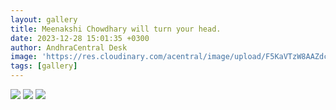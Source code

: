 ```yaml
---
layout: gallery
title: Meenakshi Chowdhary will turn your head.
date: 2023-12-28 15:01:35 +0300
author: AndhraCentral Desk
image: 'https://res.cloudinary.com/acentral/image/upload/F5KaVTzW8AAZdc-_pmaaom.jpg'
tags: [gallery]
---
```

<div class="gallery-box">
  <div class="gallery">
    <img src="https://res.cloudinary.com/acentral/image/upload/F5KaVTzW8AAZdc-_pmaaom.jpg" loading="lazy">
    <img src="https://res.cloudinary.com/acentral/image/upload/Galleries/Meenakshii-Chaudhary-Hot-Khiladi_vty4qx.jpg" loading="lazy">
    <img src="https://res.cloudinary.com/acentral/image/upload/Galleries/Meenakshii-Chaudhary-Hot-Sexy_admgjo.jpg" loading="lazy">
  </div>
</div>